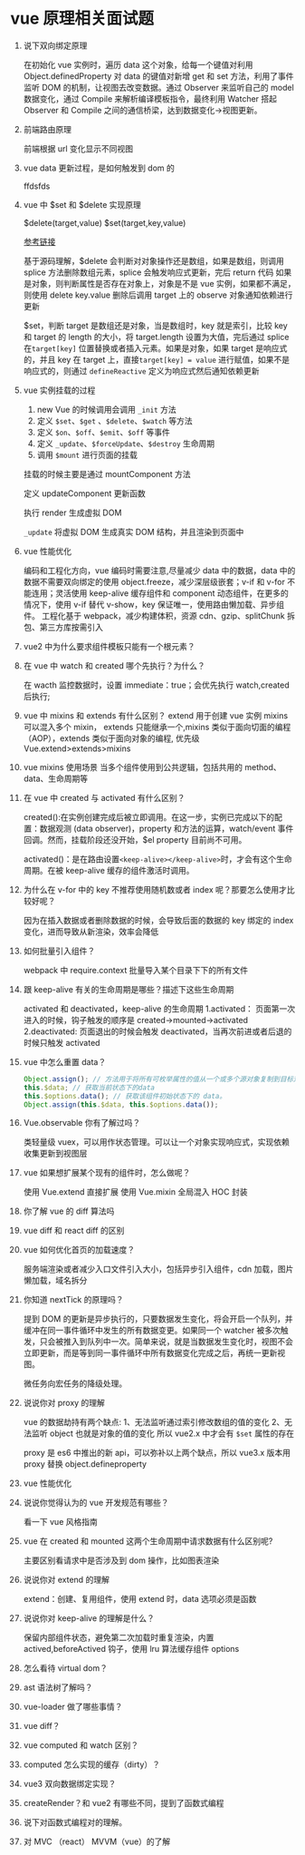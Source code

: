 # vue 原理相关面试题

1. 说下双向绑定原理

   在初始化 vue 实例时，遍历 data 这个对象，给每一个键值对利用 Object.definedProperty 对 data 的键值对新增 get 和 set 方法，利用了事件监听 DOM 的机制，让视图去改变数据。通过 Observer 来监听自己的 model 数据变化，通过 Compile 来解析编译模板指令，最终利用 Watcher 搭起 Observer 和 Compile 之间的通信桥梁，达到数据变化->视图更新。

2. 前端路由原理

   前端根据 url 变化显示不同视图

3. vue data 更新过程，是如何触发到 dom 的

   ffdsfds

4. vue 中 $set 和 $delete 实现原理

   $delete(target,value)
   $set(target,key,value)

   [参考链接](https://juejin.cn/post/6844903834003701768)

   基于源码理解，$delete 会判断对对象操作还是数组，如果是数组，则调用 splice 方法删除数组元素，splice 会触发响应式更新，完后 return 代码
   如果是对象，则判断属性是否存在对象上，对象是不是 vue 实例，如果都不满足，则使用 delete key.value 删除后调用 target 上的 observe 对象通知依赖进行更新

   $set，判断 target 是数组还是对象，当是数组时，key 就是索引，比较 key 和 target 的 length 的大小，将 target.length 设置为大值，完后通过 splice 在`target[key]` 位置替换或者插入元素。如果是对象，如果 target 是响应式的，并且 key 在 target 上，直接`target[key] = value` 进行赋值，如果不是响应式的，则通过 `defineReactive` 定义为响应式然后通知依赖更新

5. vue 实例挂载的过程

   1. new Vue 的时候调用会调用 `_init` 方法
   2. 定义 `$set`、`$get` 、`$delete`、`$watch` 等方法
   3. 定义 `$on`、`$off`、`$emit`、`$off` 等事件
   4. 定义 `_update`、`$forceUpdate`、`$destroy` 生命周期
   5. 调用 `$mount` 进行页面的挂载

   挂载的时候主要是通过 mountComponent 方法

   定义 updateComponent 更新函数

   执行 render 生成虚拟 DOM

   `_update` 将虚拟 DOM 生成真实 DOM 结构，并且渲染到页面中

6. vue 性能优化

   编码和工程化方向，vue 编码时需要注意,尽量减少 data 中的数据，data 中的数据不需要双向绑定的使用 object.freeze，减少深层级嵌套；v-if 和 v-for 不能连用；灵活使用 keep-alive 缓存组件和 component 动态组件，在更多的情况下，使用 v-if 替代 v-show，key 保证唯一，使用路由懒加载、异步组件。
   工程化基于 webpack，减少构建体积，资源 cdn、gzip、splitChunk 拆包、第三方库按需引入

7. vue2 中为什么要求组件模板只能有一个根元素？

8. 在 vue 中 watch 和 created 哪个先执行？为什么？

   在 wacth 监控数据时，设置 immediate：true；会优先执行 watch,created 后执行;

9. vue 中 mixins 和 extends 有什么区别？
   extend 用于创建 vue 实例
   mixins 可以混入多个 mixin，
   extends 只能继承一个,mixins 类似于面向切面的编程（AOP），extends 类似于面向对象的编程,
   优先级 Vue.extend>extends>mixins

10. vue mixins 使用场景
    当多个组件使用到公共逻辑，包括共用的 method、data、生命周期等

11. 在 vue 中 created 与 activated 有什么区别？

    created():在实例创建完成后被立即调用。在这一步，实例已完成以下的配置：数据观测 (data observer)，property 和方法的运算，watch/event 事件回调。然而，挂载阶段还没开始，$el property 目前尚不可用。

    activated()：是在路由设置`<keep-alive></keep-alive>`时，才会有这个生命周期。在被 keep-alive 缓存的组件激活时调用。

12. 为什么在 v-for 中的 key 不推荐使用随机数或者 index 呢？那要怎么使用才比较好呢？

    因为在插入数据或者删除数据的时候，会导致后面的数据的 key 绑定的 index 变化，进而导致从新渲染，效率会降低

13. 如何批量引入组件？

    webpack 中 require.context 批量导入某个目录下下的所有文件

14. 跟 keep-alive 有关的生命周期是哪些？描述下这些生命周期

    activated 和 deactivated，keep-alive 的生命周期
    1.activated： 页面第一次进入的时候，钩子触发的顺序是 created->mounted->activated
    2.deactivated: 页面退出的时候会触发 deactivated，当再次前进或者后退的时候只触发 activated

15. vue 中怎么重置 data？

    ```js
    Object.assign(); // 方法用于将所有可枚举属性的值从一个或多个源对象复制到目标对象, 此方法是浅拷贝
    this.$data; // 获取当前状态下的data
    this.$options.data(); // 获取该组件初始状态下的 data。
    Object.assign(this.$data, this.$options.data());
    ```

16. Vue.observable 你有了解过吗？

    类轻量级 vuex，可以用作状态管理。可以让一个对象实现响应式，实现依赖收集更新到视图层

17. vue 如果想扩展某个现有的组件时，怎么做呢？

    使用 Vue.extend 直接扩展
    使用 Vue.mixin 全局混入
    HOC 封装

18. 你了解 vue 的 diff 算法吗
19. vue diff 和 react diff 的区别

20. vue 如何优化首页的加载速度？

    服务端渲染或者减少入口文件引入大小，包括异步引入组件，cdn 加载，图片懒加载，域名拆分

21. 你知道 nextTick 的原理吗？

    提到 DOM 的更新是异步执行的，只要数据发生变化，将会开启一个队列，并缓冲在同一事件循环中发生的所有数据变更。如果同一个 watcher 被多次触发，只会被推入到队列中一次。简单来说，就是当数据发生变化时，视图不会立即更新，而是等到同一事件循环中所有数据变化完成之后，再统一更新视图。

    微任务向宏任务的降级处理。

22. 说说你对 proxy 的理解

    vue 的数据劫持有两个缺点:
    1、无法监听通过索引修改数组的值的变化
    2、无法监听 object 也就是对象的值的变化
    所以 vue2.x 中才会有 `$set` 属性的存在

    proxy 是 es6 中推出的新 api，可以弥补以上两个缺点，所以 vue3.x 版本用 proxy 替换 object.defineproperty

23. vue 性能优化

24. 说说你觉得认为的 vue 开发规范有哪些？

    看一下 vue 风格指南

25. vue 在 created 和 mounted 这两个生命周期中请求数据有什么区别呢?

    主要区别看请求中是否涉及到 dom 操作，比如图表渲染

26. 说说你对 extend 的理解

    extend：创建、复用组件，使用 extend 时，data 选项必须是函数

27. 说说你对 keep-alive 的理解是什么？

    保留内部组件状态，避免第二次加载时重复渲染，内置 actived,beforeActived 钩子，使用 lru 算法缓存组件 options

28. 怎么看待 virtual dom？
29. ast 语法树了解吗？
30. vue-loader 做了哪些事情？
31. vue diff？
32. vue computed 和 watch 区别？
33. computed 怎么实现的缓存（dirty）？
34. vue3 双向数据绑定实现？
35. createRender？和 vue2 有哪些不同，提到了函数式编程
36. 说下对函数式编程对的理解。
37. 对 MVC （react） MVVM（vue）的了解
